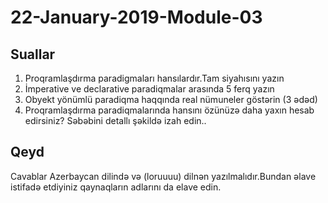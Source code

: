 # 22-January-2019-Module-03

## Suallar

1. Proqramlaşdırma paradigmaları hansılardır.Tam siyahısını yazın
2. İmperative ve declarative paradiqmalar arasında 5 ferq yazın
3. Obyekt yönümlü paradiqma haqqında real nümuneler göstərin (3 ədəd)
4. Proqramlaşdırma paradiqmalarında hansını özünüzə daha yaxın hesab edirsiniz? Səbəbini detallı şəkildə izah edin..

## Qeyd

Cavablar Azerbaycan dilində və (loruuuu) dilnən yazılmalıdır.Bundan əlave istifadə etdiyiniz qaynaqların adlarını da elave edin.
